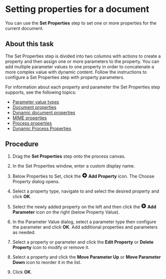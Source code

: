 # Setting properties for a document

<head>
  <meta name="guidename" content="Integration"/>
  <meta name="context" content="GUID-8c9ed359-1407-4b7b-b7a5-3720f45e4d82"/>
</head>


You can use the **Set Properties** step to set one or more properties for the current document.

## About this task

The Set Properties step is divided into two columns with actions to create a property and then assign one or more parameters to the property. You can add multiple parameter values to one property in order to concatenate a more complex value with dynamic content. Follow the instructions to configure a Set Properties step with property parameters.

For information about each property and parameter the Set Properties step supports, see the following topics:

-   [Parameter value types](r-atm-Parameter_Value_Types_2eaec44b-9772-4d67-9458-eceb191c1760.md)
-   [Document properties](c-atm-Document_Properties_8d6971ff-fcda-49ff-8c3d-e6a5c716c329.md)
-   [Dynamic document properties](c-atm-Dynamic_Document_Properties_89d2f7a0-a490-4f35-a8b1-96af364f0211.md)
-   [MIME properties](c-atm-MIME_properties_a65497f4-4a14-40ce-9204-fb866081c952.md)
-   [Process properties](c-atm-Process_properties_9cd71992-5281-4c89-8cd4-89914b87ad26.md)
-   [Dynamic Process Properties](r-atm-Dynamic_Process_Properties_3fe48a7a-039a-49b2-866f-60c9532c1ff9.md)

## Procedure

1.  Drag the **Set Properties** step onto the process canvas.

2.  In the Set Properties window, enter a custom display name.

3.  Below Properties to Set, click the ![](../Images/main-ic-plus-sign-white-in-gray-circle-16_00e24f81-d327-49fe-9310-9f999a92cb52.jpg) **Add Property** icon. The Choose Property dialog opens.

4.  Select a property type, navigate to and select the desired property and click **OK**.

5.  Select the newly added property on the left and then click the ![](../Images/main-ic-plus-sign-white-in-gray-circle-16_00e24f81-d327-49fe-9310-9f999a92cb52.jpg) **Add Parameter** icon on the right \(below Property Value\).

6.  In the Parameter Value dialog, select a parameter type then configure the parameter and click **OK**. Add additional properties and parameters as needed.

7.  Select a property or parameter and click the **Edit Property** or **Delete Property** icon to modify or remove it.

8.  Select a property and click the **Move Parameter Up** or **Move Parameter Down** icon to reorder it in the list.

9.  Click **OK**.